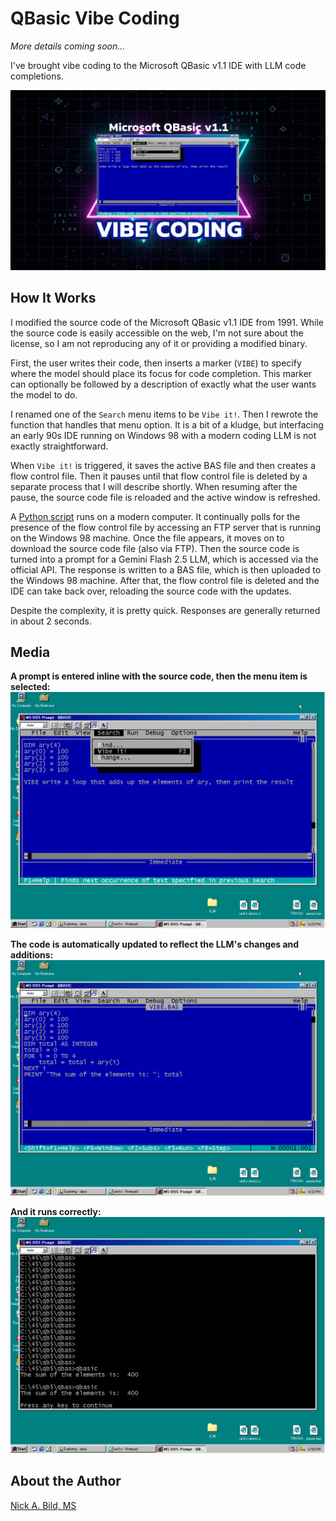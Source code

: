 # QBasic Vibe Coding

*More details coming soon...*

I've brought vibe coding to the Microsoft QBasic v1.1 IDE with LLM code completions.

![](https://raw.githubusercontent.com/nickbild/vibe_qbasic/refs/heads/main/media/logo.jpg)

## How It Works

I modified the source code of the Microsoft QBasic v1.1 IDE from 1991. While the source code is easily accessible on the web, I'm not sure about the license, so I am not reproducing any of it or providing a modified binary.

First, the user writes their code, then inserts a marker (`VIBE`) to specify where the model should place its focus for code completion. This marker can optionally be followed by a description of exactly what the user wants the model to do.

I renamed one of the `Search` menu items to be `Vibe it!`. Then I rewrote the function that handles that menu option. It is a bit of a kludge, but interfacing an early 90s IDE running on Windows 98 with a modern coding LLM is not exactly straightforward.

When `Vibe it!` is triggered, it saves the active BAS file and then creates a flow control file. Then it pauses until that flow control file is deleted by a separate process that I will describe shortly. When resuming after the pause, the source code file is reloaded and the active window is refreshed.

A [Python script](https://github.com/nickbild/vibe_qbasic/blob/main/vibe.py) runs on a modern computer. It continually polls for the presence of the flow control file by accessing an FTP server that is running on the Windows 98 machine. Once the file appears, it moves on to download the source code file (also via FTP). Then the source code is turned into a prompt for a Gemini Flash 2.5 LLM, which is accessed via the official API. The response is written to a BAS file, which is then uploaded to the Windows 98 machine. After that, the flow control file is deleted and the IDE can take back over, reloading the source code with the updates.

Despite the complexity, it is pretty quick. Responses are generally returned in about 2 seconds.

## Media

**A prompt is entered inline with the source code, then the menu item is selected:**
![](https://raw.githubusercontent.com/nickbild/vibe_qbasic/refs/heads/main/media/demo1.png)

**The code is automatically updated to reflect the LLM's changes and additions:**
![](https://raw.githubusercontent.com/nickbild/vibe_qbasic/refs/heads/main/media/demo2.png)

**And it runs correctly:**
![](https://raw.githubusercontent.com/nickbild/vibe_qbasic/refs/heads/main/media/demo3.png)

## About the Author

[Nick A. Bild, MS](https://nickbild79.firebaseapp.com/#!/)
